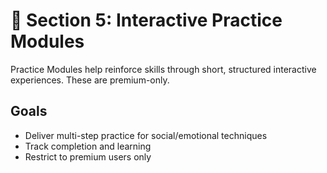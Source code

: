 # 🧠 Section 5: Interactive Practice Modules

Practice Modules help reinforce skills through short, structured interactive experiences. These are premium-only.

## Goals
- Deliver multi-step practice for social/emotional techniques
- Track completion and learning
- Restrict to premium users only
